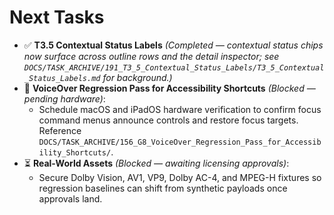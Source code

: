 # Next Tasks

- ✅ **T3.5 Contextual Status Labels** _(Completed — contextual status chips now surface across outline rows and the detail inspector; see `DOCS/TASK_ARCHIVE/191_T3_5_Contextual_Status_Labels/T3_5_Contextual_Status_Labels.md` for background.)_
- 🚧 **VoiceOver Regression Pass for Accessibility Shortcuts** _(Blocked — pending hardware)_:
  - Schedule macOS and iPadOS hardware verification to confirm focus command menus announce controls and restore focus targets. Reference `DOCS/TASK_ARCHIVE/156_G8_VoiceOver_Regression_Pass_for_Accessibility_Shortcuts/`.
- ⏳ **Real-World Assets** _(Blocked — awaiting licensing approvals)_:
  - Secure Dolby Vision, AV1, VP9, Dolby AC-4, and MPEG-H fixtures so regression baselines can shift from synthetic payloads once approvals land.
